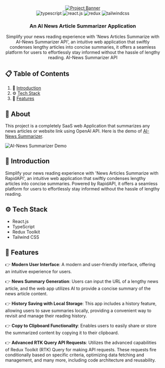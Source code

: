<div align="center">
  <br />
    <a href="https://youtu.be/vpvtZZi5ZWk?feature=shared" target="_blank">
      <img src="/media/ali/28E81328E812F3B2/2024/ai_news_summarizer/src/assets/projectbanner.jpg" alt="Project Banner">
    </a>
  <br />

  <div>
  <img src="https://img.shields.io/badge/-TypeScript-black?style=for-the-badge&logoColor=white&logo=typescript&color=3178C6" alt="typescript" />
    <img src="https://img.shields.io/badge/-React_JS-black?style=for-the-badge&logoColor=white&logo=react&color=61DAFB" alt="react.js" />
    <img src="https://img.shields.io/badge/-Redux-black?style=for-the-badge&logoColor=white&logo=redux&color=764ABC" alt="redux" />
    <img src="https://img.shields.io/badge/-Tailwind_CSS-black?style=for-the-badge&logoColor=white&logo=tailwindcss&color=06B6D4" alt="tailwindcss" />
  </div>

  <h3 align="center">An AI News Article Summarizer Application</h3>

   <div align="center">
     Simplify your news reading experience with 'News Articles Summarize with AI-News Summarizer API', an intuitive web application that swiftly condenses lengthy articles into concise summaries, it offers a seamless platform for users to effortlessly stay informed without the hassle of lengthy reading. <a href="" target="_blank"><b></b></a> AI-News Summarizer API
    </div>
</div>

## 📋 <a name="table">Table of Contents</a>

1. 🤖 [Introduction](#introduction)
2. ⚙️ [Tech Stack](#tech-stack)
3. 🔋 [Features](#features)
<!-- 4. 🤸 [Quick Start](#quick-start)
5. 🕸️ [Snippets](#snippets)
6. 🔗 [Links](#links)
7. 🚀 [More](#more) -->

## 🚨 About 



This project is a completely SaaS web Application that summarizes any news articles or website link using OpenAI API. Here is the demo of [AI-News Summarizer](/media/ali/28E81328E812F3B2/2024/ai_news_summarizer/src/assets/demosaas.gif).

![AI-News Summarizer Demo](/media/ali/28E81328E812F3B2/2024/ai_news_summarizer/src/assets/demosaas.gif)





## <a name="introduction">🤖 Introduction</a>

Simplify your news reading experience with 'News Articles Summarize with RapidAPI', an intuitive web application that swiftly condenses lengthy articles into concise summaries. Powered by RapidAPI, it offers a seamless platform for users to effortlessly stay informed without the hassle of lengthy reading.

<!-- <a href="https://discord.com/invite/n6EdbFJ" target="_blank"><img src="https://github.com/sujatagunale/EasyRead/assets/151519281/618f4872-1e10-42da-8213-1d69e486d02e" /></a> -->

## <a name="tech-stack">⚙️ Tech Stack</a>

- React.js
- TypeScript
- Redux Toolkit
- Tailwind CSS

## <a name="features">🔋 Features</a>

👉 **Modern User Interface**: A modern and user-friendly interface, offering an intuitive experience for users.

👉 **News Summary Generation**: Users can input the URL of a lengthy news article, and the web app utilizes AI to provide a concise summary of the news article content.

👉 **History Saving with Local Storage**: This  app includes a history feature, allowing users to save summaries locally, providing a convenient way to revisit and manage their reading history.

👉 **Copy to Clipboard Functionality**: Enables users to easily share or store the summarized content by copying it to their clipboard.

👉 **Advanced RTK Query API Requests**: Utilizes the advanced capabilities of Redux Toolkit (RTK) Query for making API requests. These requests fire conditionally based on specific criteria, optimizing data fetching and management, and many more, including code architecture and reusability.


